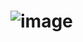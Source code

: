 # ![image](https://github.com/Meenajayaraj/task-12-API-jokes/assets/154115927/168a15bc-a2f2-4001-b125-ad123ff0d581)

